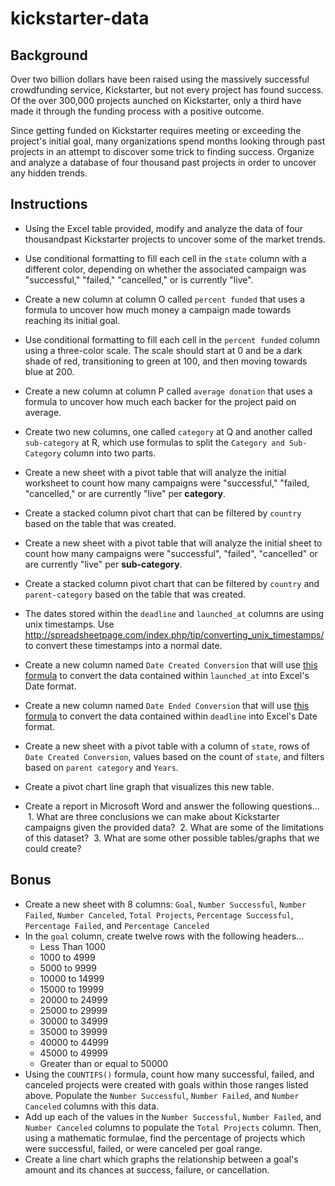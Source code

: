 # kickstarter-data


## Background 

Over two billion dollars have been raised using the massively successful crowdfunding service, Kickstarter, but not every project has found success. Of the over 300,000 projects aunched on Kickstarter, only a third have made it through the funding process with a positive outcome.

Since getting funded on Kickstarter requires meeting or exceeding the project's initial goal, many organizations spend months looking through past projects in an attempt to discover some trick to finding success. Organize and analyze a database of four thousand past projects in order to uncover any hidden trends.

## Instructions

* Using the Excel table provided, modify and analyze the data of four thousandpast Kickstarter projects to uncover some of the market trends. 
* Use conditional formatting to fill each cell in the `state` column with a different color, depending on whether the associated campaign was "successful," "failed," "cancelled," or is currently "live".
* Create a new column at column O called `percent funded` that uses a formula to uncover how much money a campaign made towards reaching its initial goal.
* Use conditional formatting to fill each cell in the `percent funded` column using a three-color scale. The scale should start at 0 and be a dark shade of red, transitioning to green at 100, and then moving towards blue at 200.
* Create a new column at column P called `average donation` that uses a formula to uncover how much each backer for the project paid on average.
* Create two new columns, one called `category` at Q and another called `sub-category` at R, which use formulas to split the `Category and Sub-Category` column into two parts.
* Create a new sheet with a pivot table that will analyze the initial worksheet to count how many campaigns were "successful," "failed, "cancelled," or are currently "live" per **category**.
* Create a stacked column pivot chart that can be filtered by `country` based on the table that was created.
* Create a new sheet with a pivot table that will analyze the initial sheet to count how many campaigns were "successful", "failed", "cancelled" or are currently "live" per **sub-category**.
* Create a stacked column pivot chart that can be filtered by `country` and `parent-category` based on the table that was created.
* The dates stored within the `deadline` and `launched_at` columns are using unix timestamps. Use http://spreadsheetpage.com/index.php/tip/converting_unix_timestamps/ to convert these timestamps into a normal date.
* Create a new column named `Date Created Conversion` that will use [this formula](http://spreadsheetpage.com/index.php/tip/converting_unix_timestamps/) to convert the data contained within `launched_at` into Excel's Date format. 
* Create a new column named `Date Ended Conversion` that will use [this formula](http://spreadsheetpage.com/index.php/tip/converting_unix_timestamps/) to convert the data contained within `deadline` into Excel's Date format.
* Create a new sheet with a pivot table with a column of `state`, rows of `Date Created Conversion`, values based on the count of `state`, and filters based on `parent category` and `Years`.
* Create a pivot chart line graph that visualizes this new table.

* Create a report in Microsoft Word and answer the following questions...
 1.  What are three conclusions we can make about Kickstarter campaigns given the provided data?
 2.  What are some of the limitations of this dataset?
 3.  What are some other possible tables/graphs that we could create?
 
 
## Bonus
* Create a new sheet with 8 columns: `Goal`, `Number Successful`, `Number Failed`, `Number Canceled`, `Total Projects`, `Percentage Successful`, `Percentage Failed`, and `Percentage Canceled`
* In the `goal` column, create twelve rows with the following headers...
  * Less Than 1000
  * 1000 to 4999
  * 5000 to 9999
  * 10000 to 14999
  * 15000 to 19999
  * 20000 to 24999
  * 25000 to 29999
  * 30000 to 34999
  * 35000 to 39999
  * 40000 to 44999
  * 45000 to 49999
  * Greater than or equal to 50000
* Using the `COUNTIFS()` formula, count how many successful, failed, and canceled projects were created with goals within those ranges listed above. Populate the `Number Successful`, `Number Failed`, and `Number Canceled` columns with this data.
* Add up each of the values in the `Number Successful`, `Number Failed`, and `Number Canceled` columns to populate the `Total Projects` column. Then, using a mathematic formulae, find the percentage of projects which were successful, failed, or were canceled per goal range.
* Create a line chart which graphs the relationship between a goal's amount and its chances at success, failure, or cancellation.
